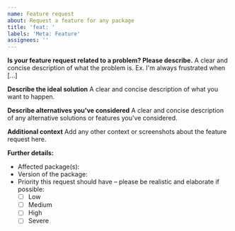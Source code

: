 ```yaml
---
name: Feature request
about: Request a feature for any package
title: 'feat: '
labels: 'Meta: Feature'
assignees: ''
---
```


<!--
If you need help with the library installation or usage, please go to the Discord server instead:
  https://join.favware.tech
This issue tracker is only for bug reports and enhancement suggestions.
You likely won't receive any basic help here.
-->

**Is your feature request related to a problem? Please describe.**
A clear and concise description of what the problem is. Ex. I'm always frustrated when [...]

**Describe the ideal solution**
A clear and concise description of what you want to happen.

**Describe alternatives you've considered**
A clear and concise description of any alternative solutions or features you've considered.

**Additional context**
Add any other context or screenshots about the feature request here.

**Further details:**

- Affected package(s):
- Version of the package:
- Priority this request should have – please be realistic and elaborate if possible:
  - [ ] Low
  - [ ] Medium
  - [ ] High
  - [ ] Severe
